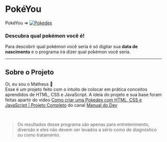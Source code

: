 # PokéYou

PokéYou =>
[![Pokedex](https://img.shields.io/website-up-down-green-red/http/monip.org.svg)]()

### Descubra qual pokémon você é!

Para descobrir qual pokémon você seria é só digitar sua **data de nascimento** e o programa irá dizer qual pokémon você seria.

<hr>

## Sobre o Projeto
Oi, eu sou o Matheus 👋<br>
Esse é um projeto feito com o intuito de colocar em prática conceitos aprendidos de HTML, CSS e JavaScript.
A ideia do projeto e sua base foram feitas apartir do vídeo [Como criar uma Pokedex com HTML, CSS e JavaScript | Projeto Completo](https://www.youtube.com/watch?v=SjtdH3dWLa8) do canal [Manual do Dev](https://www.youtube.com/@ManualdoDev)

<br>

>Os resultados desse programa são apenas para entretenimento, diversão e eles não devem ser levados a sério como de diagnóstico ou como tratamento.
